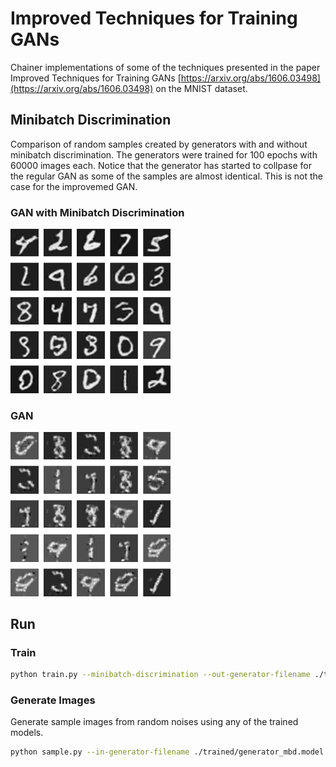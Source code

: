 # Improved Techniques for Training GANs

Chainer implementations of some of the techniques presented in the paper Improved Techniques for Training GANs [https://arxiv.org/abs/1606.03498](https://arxiv.org/abs/1606.03498) on the MNIST dataset.

## Minibatch Discrimination

Comparison of random samples created by generators with and without minibatch discrimination. The generators were trained for 100 epochs with 60000 images each. Notice that the generator has started to collpase for the regular GAN as some of the samples are almost identical. This is not the case for the improvemed GAN.

### GAN with Minibatch Discrimination

<img src="./samples/mnist_mbd.png" width="256px"/>

### GAN

<img src="./samples/mnist.png" width="256px"/>


## Run

### Train

```bash
python train.py --minibatch-discrimination --out-generator-filename ./trained/generator.model --gpu 0
```

### Generate Images

Generate sample images from random noises using any of the trained models.

```bash
python sample.py --in-generator-filename ./trained/generator_mbd.model --out-filename sample.png
```
